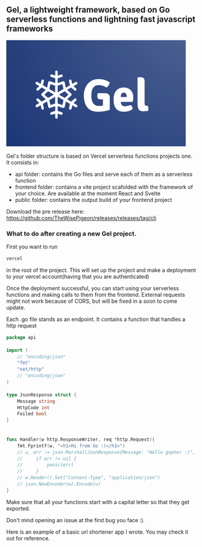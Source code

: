 ## Gel, a lightweight framework, based on Go serverless functions and lightning fast javascript frameworks

![gellogo](./gellogo.png)

Gel's folder structure is based on Vercel serverless functions projects one. It consists in:
- api folder: contains the Go files and serve each of them as a serverless function
- frontend folder: contains a vite project scafolded with the framework of your choice. Are available at the moment React and Svelte
- public folder: contains the output build of your frontend project

Download the pre release here:
https://github.com/TheWisePigeon/releases/releases/tag/cli

### What to do after creating a new Gel project.
First you want to run 
```bash
vercel
``` 
in the root of the project. This will set up the project and make a deployment to your vercel account(having that you are authenticated)

Once the deployment successful, you can start using your serverless functions and making calls to them from the frontend. External requests might not work because of CORS, but will be fixed in a soon to come update.

Each .go file stands as an endpoint. It contains a function that handles a http request
```go
package api

import (
	// "encoding/json"
	"fmt"
	"net/http"
	// "encoding/json"
)

type JsonResponse struct {
    Message string
    HttpCode int
    Failed bool
}


func Handler(w http.ResponseWriter, req *http.Request){
	fmt.Fprintf(w, "<h1>Hi from Go :)</h1>")
	// u, err := json.Marshal(JsonResponse{Message: "Hello gopher :)", HttpCode: 200, Failed: false})
    //     if err != nil {
    //         panic(err)
    //     }
	// w.Header().Set("Content-Type", "application/json")
	// json.NewEncoder(w).Encode(u) 
}

```
Make sure that all your functions start with a capital letter so that they get exported.

Don't mind opening an issue at the first bug you face :).

Here is an example of a basic url shortener app I wrote. You may check it out for reference.

[<script src="https://gist.github.com/hSATAC/5343225.js"></script>](https://gist.github.com/TheWisePigeon/33ee0fbd8c1d1e9cb068e122b8def93e)
